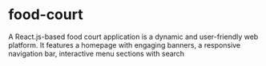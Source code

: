 # food-court
A React.js-based food court application is a dynamic and user-friendly web platform. It features a homepage with engaging banners, a responsive navigation bar, interactive menu sections with search 
